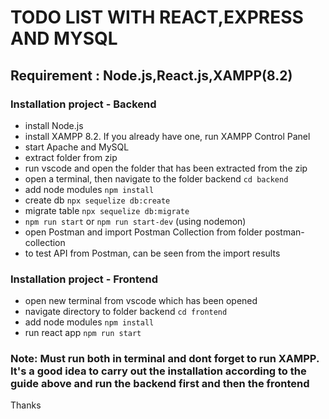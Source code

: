 # TODO LIST WITH REACT,EXPRESS AND MYSQL

## Requirement : Node.js,React.js,XAMPP(8.2)

### Installation project - Backend

- install Node.js
- install XAMPP 8.2. If you already have one, run XAMPP Control Panel
- start Apache and MySQL
- extract folder from zip
- run vscode and open the folder that has been extracted from the zip
- open a terminal, then navigate to the folder backend `cd backend`
- add node modules `npm install`
- create db `npx sequelize db:create`
- migrate table `npx sequelize db:migrate`
- `npm run start` or `npm run start-dev` (using nodemon)
- open Postman and import Postman Collection from folder postman-collection
- to test API from Postman, can be seen from the import results

### Installation project - Frontend

- open new terminal from vscode which has been opened
- navigate directory to folder backend `cd frontend`
- add node modules `npm install`
- run react app `npm run start`

### Note: Must run both in terminal and dont forget to run XAMPP. It's a good idea to carry out the installation according to the guide above and run the backend first and then the frontend

Thanks